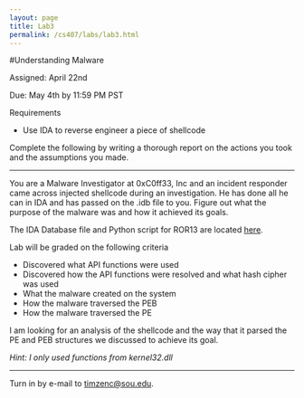 ```yaml
---
layout: page
title: Lab3
permalink: /cs407/labs/lab3.html
---
```


#Understanding Malware

Assigned: April 22nd

Due: May 4th by 11:59 PM PST 

Requirements

- Use IDA to reverse engineer a piece of shellcode 

Complete the following by writing a thorough report on the actions you took and the assumptions you made. 

---

You are a Malware Investigator at 0xC0ff33, Inc and an incident responder came across injected shellcode during an investigation. He has done all he can in IDA and has passed on the .idb file to you. Figure out what the purpose of the malware was and how it achieved its goals. 

The IDA Database file and Python script for ROR13 are located [here](/resources/cs407/labResources/lab3Resources.zip).

Lab will be graded on the following criteria 

- Discovered what API functions were used
- Discovered how the API functions were resolved and what hash cipher was used
- What the malware created on the system 
- How the malware traversed the PEB 
- How the malware traversed the PE 

I am looking for an analysis of the shellcode and the way that it parsed the PE and PEB structures we discussed to achieve its goal. 

*Hint: I only used functions from kernel32.dll*

---

Turn in by e-mail to <a href="mailto:timzenc@sou.edu?Subject=cs407_lab3" target="_top">timzenc@sou.edu</a>.
